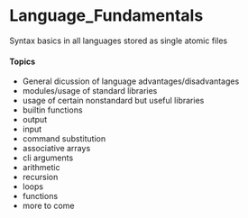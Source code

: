 # Language_Fundamentals
Syntax basics in all languages stored as single atomic files





#### Topics

- General dicussion of language advantages/disadvantages
- modules/usage of standard libraries
- usage of certain nonstandard but useful libraries
- builtin functions
- output
- input
- command substitution
- associative arrays
- cli arguments
- arithmetic
- recursion
- loops
- functions
- more to come









